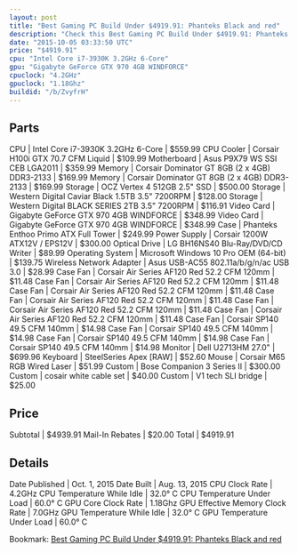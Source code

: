 ```yaml
---
layout: post
title: "Best Gaming PC Build Under $4919.91: Phanteks Black and red"
description: "Check this Best Gaming PC Build Under $4919.91: Phanteks Black and red. CPU: Intel Core i7-3930K 3.2GHz 6-Core, CPU Cooler: Corsair H100i GTX 70.7 CFM Liquid, Motherboard:"
date: "2015-10-05 03:33:50 UTC"
price: "$4919.91"
cpu: "Intel Core i7-3930K 3.2GHz 6-Core"
gpu: "Gigabyte GeForce GTX 970 4GB WINDFORCE"
cpuclock: "4.2GHz"
gpuclock: "1.18Ghz"
buildid: "/b/ZvyfrH"
---
```


## Parts

CPU | Intel Core i7-3930K 3.2GHz 6-Core | $559.99
CPU Cooler | Corsair H100i GTX 70.7 CFM Liquid | $109.99
Motherboard | Asus P9X79 WS SSI CEB LGA2011 | $359.99
Memory | Corsair Dominator GT 8GB (2 x 4GB) DDR3-2133 | $169.99
Memory | Corsair Dominator GT 8GB (2 x 4GB) DDR3-2133 | $169.99
Storage | OCZ Vertex 4 512GB 2.5" SSD | $500.00
Storage | Western Digital Caviar Black 1.5TB 3.5" 7200RPM | $128.00
Storage | Western Digital BLACK SERIES 2TB 3.5" 7200RPM | $116.91
Video Card | Gigabyte GeForce GTX 970 4GB WINDFORCE | $348.99
Video Card | Gigabyte GeForce GTX 970 4GB WINDFORCE | $348.99
Case | Phanteks Enthoo Primo ATX Full Tower | $249.99
Power Supply | Corsair 1200W ATX12V / EPS12V | $300.00
Optical Drive | LG BH16NS40 Blu-Ray/DVD/CD Writer | $89.99
Operating System | Microsoft Windows 10 Pro OEM (64-bit) | $139.75
Wireless Network Adapter | Asus USB-AC55 802.11a/b/g/n/ac USB 3.0 | $28.99
Case Fan | Corsair Air Series AF120 Red 52.2 CFM 120mm | $11.48
Case Fan | Corsair Air Series AF120 Red 52.2 CFM 120mm | $11.48
Case Fan | Corsair Air Series AF120 Red 52.2 CFM 120mm | $11.48
Case Fan | Corsair Air Series AF120 Red 52.2 CFM 120mm | $11.48
Case Fan | Corsair Air Series AF120 Red 52.2 CFM 120mm | $11.48
Case Fan | Corsair Air Series AF120 Red 52.2 CFM 120mm | $11.48
Case Fan | Corsair SP140 49.5 CFM 140mm | $14.98
Case Fan | Corsair SP140 49.5 CFM 140mm | $14.98
Case Fan | Corsair SP140 49.5 CFM 140mm | $14.98
Case Fan | Corsair SP140 49.5 CFM 140mm | $14.98
Monitor | Dell U2713HM 27.0" | $699.96
Keyboard | SteelSeries Apex [RAW] | $52.60
Mouse | Corsair M65 RGB Wired Laser | $51.99
Custom | Bose Companion 3 Series II | $300.00
Custom | cosair white cable set | $40.00
Custom | V1 tech SLI bridge | $25.00

## Price

Subtotal | $4939.91
Mail-In Rebates | $20.00
Total | $4919.91

## Details

Date Published | Oct. 1, 2015
Date Built | Aug. 13, 2015
CPU Clock Rate | 4.2GHz
CPU Temperature While Idle | 32.0° C
CPU Temperature Under Load | 60.0° C
GPU Core Clock Rate | 1.18Ghz
GPU Effective Memory Clock Rate | 7.0GHz
GPU Temperature While Idle | 32.0° C
GPU Temperature Under Load | 60.0° C

Bookmark: [Best Gaming PC Build Under $4919.91: Phanteks Black and red](http://pcbuilders.github.io/2015/10/05/best-gaming-pc-build-under-4919-dollars-dot-91-phanteks-black-and-red/)
